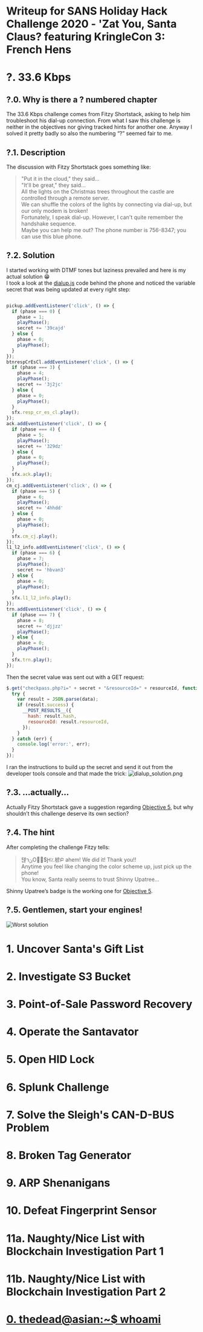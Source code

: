 # Writeup for SANS Holiday Hack Challenge 2020 - 'Zat You, Santa Claus? featuring KringleCon 3: French Hens
# ?. 33.6 Kbps
## ?.0. Why is there a ? numbered chapter
The 33.6 Kbps challenge comes from Fitzy Shortstack, asking to help him troubleshoot his dial-up connection. From what I saw this challenge is neither in the objectives nor giving tracked hints for another one. Anyway I solved it pretty badly so also the numbering “?” seemed fair to me.
## ?.1. Description
The discussion with Fitzy Shortstack goes something like:  
> "Put it in the cloud," they said...  
> "It'll be great," they said...  
> All the lights on the Christmas trees throughout the castle are controlled through a remote server.  
> We can shuffle the colors of the lights by connecting via dial-up, but our only modem is broken!  
> Fortunately, I speak dial-up. However, I can't quite remember the handshake sequence.  
> Maybe you can help me out? The phone number is 756-8347; you can use this blue phone.
## ?.2. Solution
I started working with DTMF tones but laziness prevailed and here is my actual solution 😁  
I took a look at the [dialup.js](dialup.js) code behind the phone and noticed the variable secret that was being updated at every right step:
```javascript

pickup.addEventListener('click', () => {
  if (phase === 0) {
    phase = 1;
    playPhase();
    secret += '39cajd'
  } else {
    phase = 0;
    playPhase();
  }
});
btnrespCrEsCl.addEventListener('click', () => {
  if (phase === 3) {
    phase = 4;
    playPhase();
    secret += '3j2jc'
  } else {
    phase = 0;
    playPhase();
  }
  sfx.resp_cr_es_cl.play();
});
ack.addEventListener('click', () => {
  if (phase === 4) {
    phase = 5;
    playPhase();
    secret += '329dz'
  } else {
    phase = 0;
    playPhase();
  }
  sfx.ack.play();
});
cm_cj.addEventListener('click', () => {
  if (phase === 5) {
    phase = 6;
    playPhase();
    secret += '4hhdd'
  } else {
    phase = 0;
    playPhase();
  }
  sfx.cm_cj.play();
});
l1_l2_info.addEventListener('click', () => {
  if (phase === 6) {
    phase = 7;
    playPhase();
    secret += 'hbvan3'
  } else {
    phase = 0;
    playPhase();
  }
  sfx.l1_l2_info.play();
});
trn.addEventListener('click', () => {
  if (phase === 7) {
    phase = 8;
    secret += 'djjzz'
    playPhase();
  } else {
    phase = 0;
    playPhase();
  }
  sfx.trn.play();
});
```
Then the secret value was sent out with a GET request:
```javascript
$.get("checkpass.php?i=" + secret + "&resourceId=" + resourceId, function( data ) {
  try {
    var result = JSON.parse(data);
    if (result.success) {
      __POST_RESULTS__({
        hash: result.hash,
        resourceId: result.resourceId,
      });
    }
  } catch (err) {
    console.log('error:', err);
  }
});
```
I ran the instructions to build up the secret and send it out from the developer tools console and that made the trick:
![dialup_solution.png](dialup_solution.png)
## ?.3. ...actually...
Actually Fitzy Shortstack gave a suggestion regarding [Objective 5](TO_LINK), but why shouldn’t this challenge deserve its own section?

## ?.4. The hint
After completing the challenge Fitzy tells:  
>탢ݵרOُ񆨶$Ԩ؉楌Բ ahem! We did it! Thank you!!  
> Anytime you feel like changing the color scheme up, just pick up the phone!  
> You know, Santa really seems to trust Shinny Upatree…  

Shinny Upatree’s badge is the working one for [Objective 5](TO_LINK).
## ?.5. Gentlemen, start your engines!
![Worst solution](worst_solution.jpeg)

# 1. Uncover Santa's Gift List
# 2. Investigate S3 Bucket
# 3. Point-of-Sale Password Recovery
# 4. Operate the Santavator
# 5. Open HID Lock
# 6. Splunk Challenge
# 7. Solve the Sleigh's CAN-D-BUS Problem
# 8. Broken Tag Generator
# 9. ARP Shenanigans
# 10. Defeat Fingerprint Sensor
# 11a. Naughty/Nice List with Blockchain Investigation Part 1
# 11b. Naughty/Nice List with Blockchain Investigation Part 2
# [0. thedead@asian:~$ whoami](../README.md)